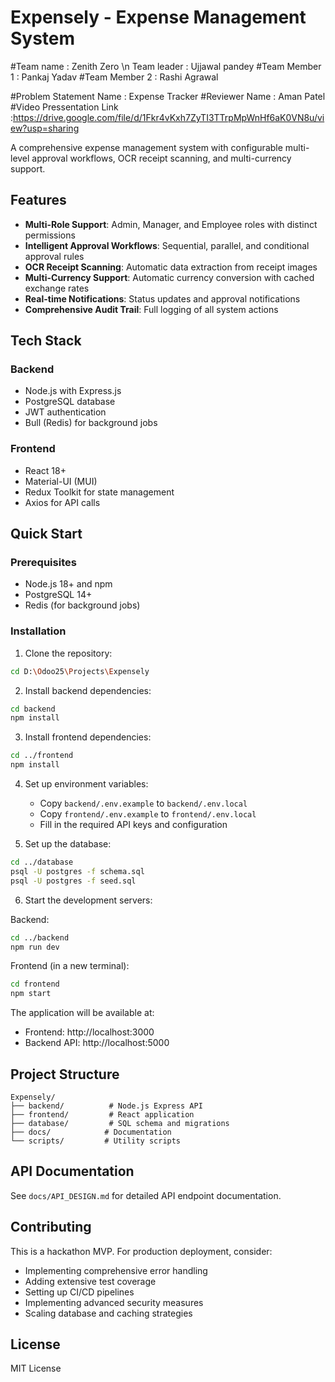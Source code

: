 # Expensely - Expense Management System

#Team name : Zenith Zero
\n Team leader : Ujjawal pandey
#Team Member 1 : Pankaj Yadav
#Team Member 2 : Rashi Agrawal

#Problem Statement Name : Expense Tracker
#Reviewer Name : Aman Patel
#Video Pressentation Link :https://drive.google.com/file/d/1Fkr4vKxh7ZyTI3TTrpMpWnHf6aK0VN8u/view?usp=sharing

A comprehensive expense management system with configurable multi-level approval workflows, OCR receipt scanning, and multi-currency support.

## Features

- **Multi-Role Support**: Admin, Manager, and Employee roles with distinct permissions
- **Intelligent Approval Workflows**: Sequential, parallel, and conditional approval rules
- **OCR Receipt Scanning**: Automatic data extraction from receipt images
- **Multi-Currency Support**: Automatic currency conversion with cached exchange rates
- **Real-time Notifications**: Status updates and approval notifications
- **Comprehensive Audit Trail**: Full logging of all system actions

## Tech Stack

### Backend
- Node.js with Express.js
- PostgreSQL database
- JWT authentication
- Bull (Redis) for background jobs

### Frontend
- React 18+
- Material-UI (MUI)
- Redux Toolkit for state management
- Axios for API calls

## Quick Start

### Prerequisites
- Node.js 18+ and npm
- PostgreSQL 14+
- Redis (for background jobs)

### Installation

1. Clone the repository:
```bash
cd D:\Odoo25\Projects\Expensely
```

2. Install backend dependencies:
```bash
cd backend
npm install
```

3. Install frontend dependencies:
```bash
cd ../frontend
npm install
```

4. Set up environment variables:
   - Copy `backend/.env.example` to `backend/.env.local`
   - Copy `frontend/.env.example` to `frontend/.env.local`
   - Fill in the required API keys and configuration

5. Set up the database:
```bash
cd ../database
psql -U postgres -f schema.sql
psql -U postgres -f seed.sql
```

6. Start the development servers:

Backend:
```bash
cd ../backend
npm run dev
```

Frontend (in a new terminal):
```bash
cd frontend
npm start
```

The application will be available at:
- Frontend: http://localhost:3000
- Backend API: http://localhost:5000

## Project Structure

```
Expensely/
├── backend/          # Node.js Express API
├── frontend/         # React application
├── database/         # SQL schema and migrations
├── docs/            # Documentation
└── scripts/         # Utility scripts
```

## API Documentation

See `docs/API_DESIGN.md` for detailed API endpoint documentation.

## Contributing

This is a hackathon MVP. For production deployment, consider:
- Implementing comprehensive error handling
- Adding extensive test coverage
- Setting up CI/CD pipelines
- Implementing advanced security measures
- Scaling database and caching strategies

## License

MIT License

